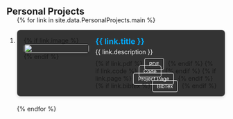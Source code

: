 <h2 id="personalprojects" style="margin: 2px 0px -15px;">Personal Projects</h2>

<div class="personal-projects">
<ol class="bibliography">

{% for link in site.data.PersonalProjects.main %}

<li>
<div class="pub-row" style="display: flex; align-items: flex-start; padding: 15px; border: 1px solid rgba(255, 255, 255, 0.2); border-radius: 8px; box-shadow: 0px 4px 6px rgba(0, 0, 0, 0.1); background-color: rgba(0, 0, 0, 0.8); margin-bottom: 20px;">

  <!-- 이미지 섹션 -->
  <div class="col-sm-3 abbr" style="flex: 0 0 150px; margin-right: 15px; position: relative;">
    {% if link.image %} 
    <img src="{{ link.image }}" class="teaser img-fluid z-depth-1" style="width: 100%; max-width: 150px; height: auto; border-radius: 5px; box-shadow: 0px 4px 6px rgba(0, 0, 0, 0.1);">
    {% endif %}
  </div>
  
  <!-- 텍스트 섹션 -->
  <div class="col-sm-9" style="flex: 1;">
      <div class="title" style="font-weight: bold; font-size: 18px; color: #00aaff; margin-bottom: 5px;">
        <a href="{{ link.code }}" style="text-decoration: none; color: #00aaff;">{{ link.title }}</a>
      </div>
      <div class="description" style="font-size: 14px; color: #ffffff; margin-bottom: 10px;">{{ link.description }}</div>
      <!-- 버튼 섹션 -->
      <div class="links" style="margin-top: 10px;">
        {% if link.pdf %} 
        <a href="{{ link.pdf }}" class="btn btn-sm z-depth-0" role="button" target="_blank" style="font-size:12px; background-color: transparent; color: #ffffff; border: 1px solid #ffffff; padding: 5px 10px; border-radius: 4px; text-decoration: none; margin-right: 5px;">PDF</a>
        {% endif %}
        {% if link.code %} 
        <a href="{{ link.code }}" class="btn btn-sm z-depth-0" role="button" target="_blank" style="font-size:12px; background-color: transparent; color: #ffffff; border: 1px solid #ffffff; padding: 5px 10px; border-radius: 4px; text-decoration: none; margin-right: 5px;">Code</a>
        {% endif %}
        {% if link.page %} 
        <a href="{{ link.page }}" class="btn btn-sm z-depth-0" role="button" target="_blank" style="font-size:12px; background-color: transparent; color: #ffffff; border: 1px solid #ffffff; padding: 5px 10px; border-radius: 4px; text-decoration: none; margin-right: 5px;">Project Page</a>
        {% endif %}
        {% if link.bibtex %} 
        <a href="{{ link.bibtex }}" class="btn btn-sm z-depth-0" role="button" target="_blank" style="font-size:12px; background-color: transparent; color: #ffffff; border: 1px solid #ffffff; padding: 5px 10px; border-radius: 4px; text-decoration: none; margin-right: 5px;">BibTex</a>
        {% endif %}
      </div>
  </div>

</div>
</li>

{% endfor %}

</ol>
</div>

